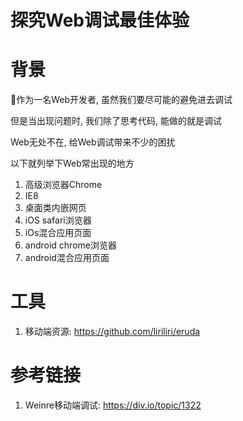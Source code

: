 # 探究Web调试最佳体验

# 背景

作为一名Web开发者, 虽然我们要尽可能的避免进去调试

但是当出现问题时, 我们除了思考代码, 能做的就是调试

Web无处不在, 给Web调试带来不少的困扰

以下就列举下Web常出现的地方

1. 高级浏览器Chrome
2. IE8
3. 桌面类内嵌网页
4. iOS safari浏览器
5. iOs混合应用页面
6. android chrome浏览器
7. android混合应用页面

# 工具

1. 移动端资源: https://github.com/liriliri/eruda

# 参考链接

1. Weinre移动端调试: https://div.io/topic/1322